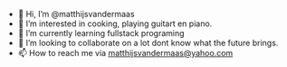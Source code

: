 - 👋 Hi, I’m @matthijsvandermaas
- 👀 I’m interested in cooking, playing guitart en piano.
- 🌱 I’m currently learning fullstack programing
- 💞️ I’m looking to collaborate on a lot dont know what the future brings.
- 📫 How to reach me via matthijsvandermaas@yahoo.com

<!---
matthijsvandermaas/matthijsvandermaas is a ✨ special ✨ repository because its `README.md` (this file) appears on your GitHub profile.
You can click the Preview link to take a look at your changes.
--->
